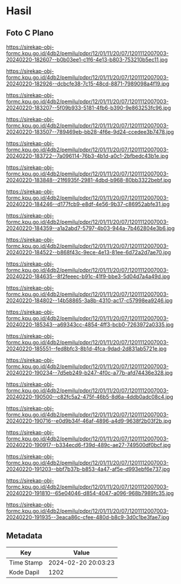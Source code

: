 # Hasil

## Foto C Plano

https://sirekap-obj-formc.kpu.go.id/4db2/pemilu/pdpr/12/01/11/20/07/1201112007003-20240220-182607--b0b03ee1-c1f6-4e13-b803-753210b5ec11.jpg

https://sirekap-obj-formc.kpu.go.id/4db2/pemilu/pdpr/12/01/11/20/07/1201112007003-20240220-182926--dcbcfe38-7c15-48cd-8871-7989098a4f19.jpg

https://sirekap-obj-formc.kpu.go.id/4db2/pemilu/pdpr/12/01/11/20/07/1201112007003-20240220-183207--5f09b933-5181-4fb6-b390-9e863253fc96.jpg

https://sirekap-obj-formc.kpu.go.id/4db2/pemilu/pdpr/12/01/11/20/07/1201112007003-20240220-183507--789469eb-bb28-4f6e-9d24-ccedee3b7478.jpg

https://sirekap-obj-formc.kpu.go.id/4db2/pemilu/pdpr/12/01/11/20/07/1201112007003-20240220-183722--7a096114-76b3-4b1d-a0c1-2bfbedc43b1e.jpg

https://sirekap-obj-formc.kpu.go.id/4db2/pemilu/pdpr/12/01/11/20/07/1201112007003-20240220-183848--21f6935f-2981-4dbd-b968-80bb3322bebf.jpg

https://sirekap-obj-formc.kpu.go.id/4db2/pemilu/pdpr/12/01/11/20/07/1201112007003-20240220-184246--d177fcb9-e8df-4e56-9b37-c86952abfe31.jpg

https://sirekap-obj-formc.kpu.go.id/4db2/pemilu/pdpr/12/01/11/20/07/1201112007003-20240220-184359--a1a2abd7-5797-4b03-944a-7b462804e3b6.jpg

https://sirekap-obj-formc.kpu.go.id/4db2/pemilu/pdpr/12/01/11/20/07/1201112007003-20240220-184522--b868f43c-9ece-4e13-81ee-6d72a2d7ae70.jpg

https://sirekap-obj-formc.kpu.go.id/4db2/pemilu/pdpr/12/01/11/20/07/1201112007003-20240220-184635--8f2feeec-b91c-41f9-bbe3-5d04d7a4a49d.jpg

https://sirekap-obj-formc.kpu.go.id/4db2/pemilu/pdpr/12/01/11/20/07/1201112007003-20240220-184802--14b58865-3a8b-4310-ac17-c57998ea9246.jpg

https://sirekap-obj-formc.kpu.go.id/4db2/pemilu/pdpr/12/01/11/20/07/1201112007003-20240220-185343--a69343cc-4854-4ff3-bcb0-7263972a0335.jpg

https://sirekap-obj-formc.kpu.go.id/4db2/pemilu/pdpr/12/01/11/20/07/1201112007003-20240220-185551--fed8bfc3-8b1d-4fca-9dad-2d831ab5721e.jpg

https://sirekap-obj-formc.kpu.go.id/4db2/pemilu/pdpr/12/01/11/20/07/1201112007003-20240220-190234--7d5eb249-b247-4f0c-a77b-afd74436e328.jpg

https://sirekap-obj-formc.kpu.go.id/4db2/pemilu/pdpr/12/01/11/20/07/1201112007003-20240220-190500--c82fc5a2-475f-46b5-8d6a-4ddb0adc08c4.jpg

https://sirekap-obj-formc.kpu.go.id/4db2/pemilu/pdpr/12/01/11/20/07/1201112007003-20240220-190716--e0d9b34f-46af-4896-a4d9-9638f2b03f2b.jpg

https://sirekap-obj-formc.kpu.go.id/4db2/pemilu/pdpr/12/01/11/20/07/1201112007003-20240220-190917--b334ecd6-f39d-489c-ae27-749500df0bcf.jpg

https://sirekap-obj-formc.kpu.go.id/4db2/pemilu/pdpr/12/01/11/20/07/1201112007003-20240220-191203--bbf7b37b-b853-4a47-af5e-d993ebf6e737.jpg

https://sirekap-obj-formc.kpu.go.id/4db2/pemilu/pdpr/12/01/11/20/07/1201112007003-20240220-191810--65e04046-d854-4047-a096-968b7989fc35.jpg

https://sirekap-obj-formc.kpu.go.id/4db2/pemilu/pdpr/12/01/11/20/07/1201112007003-20240220-191935--3eaca86c-cfee-480d-b8c9-3d0c1be3fae7.jpg


## Metadata

| Key        | Value               |
| ---------- | ------------------- |
| Time Stamp | 2024-02-20 20:03:23 |
| Kode Dapil | 1202                |



